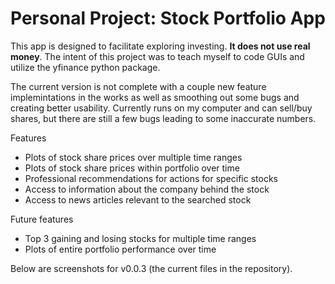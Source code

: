 # Personal Project: Stock Portfolio App
This app is designed to facilitate exploring investing. **It does not use real money**. The intent of this project was to teach myself to code GUIs and utilize the yfinance python package.

The current version is not complete with a couple new feature implemintations in the works as well as smoothing out some bugs and creating better usability. Currently runs on my computer and can sell/buy shares, but there are still a few bugs leading to some inaccurate numbers. 


Features
- Plots of stock share prices over multiple time ranges
- Plots of stock share prices within portfolio over time 
- Professional recommendations for actions for specific stocks
- Access to information about the company behind the stock
- Access to news articles relevant to the searched stock


Future features
- Top 3 gaining and losing stocks for multiple time ranges
- Plots of entire portfolio performance over time

Below are screenshots for v0.0.3 (the current files in the repository). 
